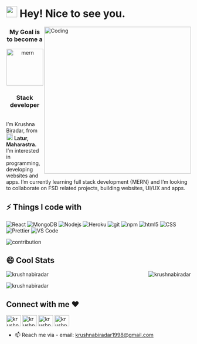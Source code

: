 
<h1><img src="https://emojis.slackmojis.com/emojis/images/1531849430/4246/blob-sunglasses.gif?1531849430" width="30"/> Hey! Nice to see you.</h1>
<img align="right" alt="Coding" width="400" src="https://images.squarespace-cdn.com/content/v1/5d08f42ea1e15f00016f7e14/1605714340505-O0VHXGLNBI8HWVZZEYBR/female-developer-vector.jpg">

<div id="header" align="center">
   <h3>My Goal is to become a</h3>
<img src="https://www.mindinventory.com/blog/wp-content/uploads/2021/06/mern-stack.png" alt="mern" height="100" />
<h3>Stack developer</h3>
</div>

<p></br> I’m Krushna Biradar, from <img src="https://flagcdn.com/in.svg" width="18"/> <b>Latur, Maharastra.</b> I’m interested in programming, developing websites and apps. I’m currently learning full stack development {MERN} and I’m looking to collaborate on FSD related projects, building websites, UI/UX and apps. 

## ⚡ Things I code with

<p>
  <img alt="React" src="https://img.shields.io/badge/-React-45b8d8?style=flat-square&logo=react&logoColor=white" /
  <img alt="angular" src="https://img.shields.io/badge/-Angular-DD0031?style=flat-square&logo=angular&logoColor=white" />
   <img alt="MongoDB" src="https://img.shields.io/badge/-MongoDB-13aa52?style=flat-square&logo=mongodb&logoColor=white" />
  <img alt="Nodejs" src="https://img.shields.io/badge/-Nodejs-43853d?style=flat-square&logo=Node.js&logoColor=white" /> 
  <img alt="Heroku" src="https://img.shields.io/badge/-Heroku-430098?style=flat-square&logo=heroku&logoColor=white" />
   <img alt="git" src="https://img.shields.io/badge/-Git-F05032?style=flat-square&logo=git&logoColor=white" />
  <img alt="npm" src="https://img.shields.io/badge/-NPM-CB3837?style=flat-square&logo=npm&logoColor=white" />
  <img alt="html5" src="https://img.shields.io/badge/-HTML5-E34F26?style=flat-square&logo=html5&logoColor=white" />
   <img alt="CSS" src="https://img.shields.io/badge/-CSS-764ABC?style=flat-square&logo=CSS3&logoColor=white" />
  <img alt="Prettier" src="https://img.shields.io/badge/-Prettier-F7B93E?style=flat-square&logo=prettier&logoColor=white" />
  <img alt="VS Code" src="https://img.shields.io/badge/-VS_Code-007ACC?style=flat-square&logo=visual-studio-code&logoColor=white" /> 
</p>

<img alt="contribution" src="https://github.com/krushnabiradar/krushnabiradar/blob/output/github-contribution-grid-snake.svg" />

## 😄 Cool Stats

<p><img align="left" src="https://github-readme-stats.vercel.app/api?username=krushnabiradar&show_icons=true&theme=radical" alt="krushnabiradar" /></p>
<p align="right"><img src="https://github-readme-streak-stats.herokuapp.com/?user=krushnabiradar&theme=radical" alt="krushnabiradar" /></p>

<p align="left"><img src="https://github-readme-stats.vercel.app/api/top-langs/?username=krushnabiradar&layout=compact&theme=radical&langs_count=6" alt="krushnabiradar"</p>

<h2 align="left">Connect with me ❤️</h2>
<p align="left">
<a href="https://twitter.com/__krushna_b" target="blank"><img align="center" src="https://raw.githubusercontent.com/rahuldkjain/github-profile-readme-generator/master/src/images/icons/Social/twitter.svg" alt="krushnabiradar" height="30" width="40" /></a>
<a href="https://www.linkedin.com/in/krushna-biradar/" target="blank"><img align="center" src="https://raw.githubusercontent.com/rahuldkjain/github-profile-readme-generator/master/src/images/icons/Social/linked-in-alt.svg" alt="krushnabiradar" height="30" width="40" /></a>
<a href="https://codepen.io/krushnabiradar" target="blank"><img align="center" src="https://raw.githubusercontent.com/rahuldkjain/github-profile-readme-generator/master/src/images/icons/Social/codepen.svg" alt="krushnabiradar" height="30" width="40" /></a>
<a href="https://www.instagram.com/__krushna_b/" target="blank"><img align="center" src="https://raw.githubusercontent.com/rahuldkjain/github-profile-readme-generator/master/src/images/icons/Social/instagram.svg" alt="krushnabiradar" height="30" width="40" /></a>
</p>

- 📫 Reach me via - email: krushnabiradar1998@gmail.com


